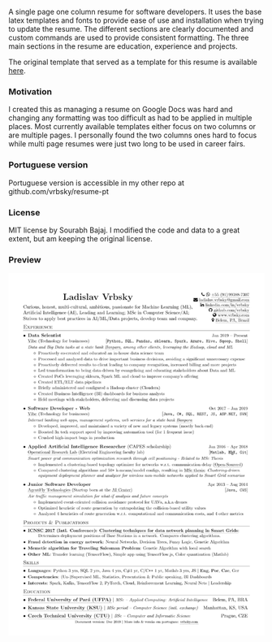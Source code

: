 A single page one column resume for software developers. It uses the base latex templates and fonts to provide ease of use and installation when trying to update the resume. The different sections are clearly documented and custom commands are used to provide consistent formatting. The three main sections in the resume are education, experience and projects.

The original template that served as a template for this resume is available [here](https://github.com/sb2nov/resume).


### Motivation

I created this as managing a resume on Google Docs was hard and changing any formatting was too difficult as had to be applied in multiple places. Most currently available templates either focus on two columns or are multiple pages. I personally found the two columns ones hard to focus while multi page resumes were just two long to be used in career fairs.


### Portuguese version
Portuguese version is accessible in my other repo at github.com/vrbsky/resume-pt


### License

MIT license by Sourabh Bajaj. I modified the code and data to a great extent, but am keeping the original license.


### Preview
![Resume Screenshot](/Vrbsky_resume_preview.png)

